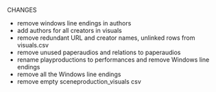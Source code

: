 CHANGES
* remove windows line endings in authors
* add authors for all creators in visuals
* remove redundant URL and creator names, unlinked rows from visuals.csv
* remove unused paperaudios and relations to paperaudios
* rename playproductions to performances and remove Windows line endings
* remove all the Windows line endings
* remove empty sceneproduction_visuals csv